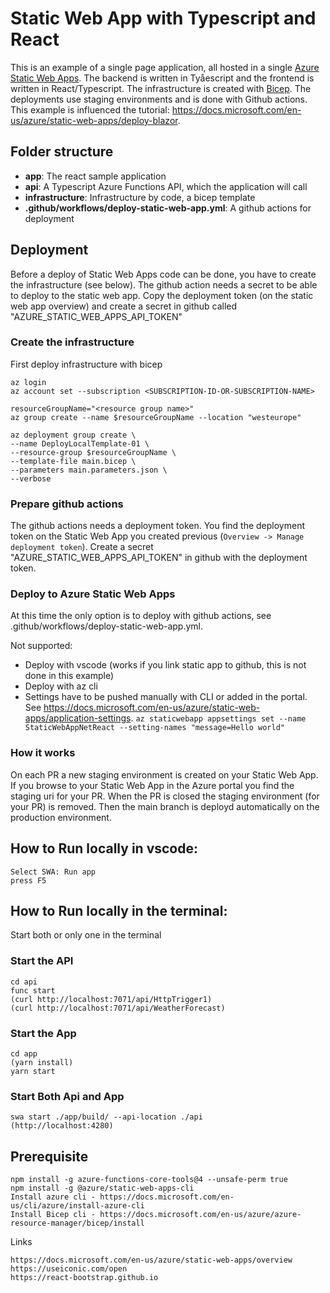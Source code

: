 # Static Web App with Typescript and React

This is an example of a single page application, all hosted in a single [Azure Static Web Apps](https://docs.microsoft.com/en-us/azure/static-web-apps/). The backend is written in Tyåescript and the frontend is written in React/Typescript. The infrastructure is created with [Bicep](https://docs.microsoft.com/en-us/azure/azure-resource-manager/bicep/). The deployments use staging environments and is done with Github actions. This example is influenced the tutorial: https://docs.microsoft.com/en-us/azure/static-web-apps/deploy-blazor.


## Folder structure

* **app**: The react sample application
* **api**:  A Typescript Azure Functions API, which the application will call
* **infrastructure**: Infrastructure by code, a bicep template
* **.github/workflows/deploy-static-web-app.yml**: A github actions for deployment

## Deployment
Before a deploy of Static Web Apps code can be done, you have to create the infrastructure (see below). The github action needs a secret to be able to deploy to the static web app. Copy the deployment token (on the static web app overview) and create a secret in github called "AZURE_STATIC_WEB_APPS_API_TOKEN"

### Create the infrastructure

First deploy infrastructure with bicep

```
az login
az account set --subscription <SUBSCRIPTION-ID-OR-SUBSCRIPTION-NAME>

resourceGroupName="<resource group name>"
az group create --name $resourceGroupName --location "westeurope"

az deployment group create \
--name DeployLocalTemplate-01 \
--resource-group $resourceGroupName \
--template-file main.bicep \
--parameters main.parameters.json \
--verbose
```

### Prepare github actions

The github actions needs a deployment token. You find the deployment token on the Static Web App you created previous (`Overview -> Manage deployment token`). Create a secret "AZURE_STATIC_WEB_APPS_API_TOKEN" in github with the deployment token.

### Deploy to Azure Static Web Apps

At this time the only option is to deploy with github actions, see .github/workflows/deploy-static-web-app.yml.

Not supported:
* Deploy with vscode (works if you link static app to github, this is not done in this example)
* Deploy with az cli
* Settings have to be pushed manually with CLI or added in the portal.
See https://docs.microsoft.com/en-us/azure/static-web-apps/application-settings.
`az staticwebapp appsettings set --name StaticWebAppNetReact --setting-names "message=Hello world"`

### How it works
On each PR a new staging environment is created on your Static Web App. If you browse to your Static Web App in the Azure portal you find the staging uri for your PR. When the PR is closed the staging environment (for your PR) is removed. Then the main branch is deployd automatically on the production environment.

## How to Run locally in vscode:
```
Select SWA: Run app
press F5
```

## How to Run locally in the terminal:
Start both or only one in the terminal

### Start the API
```
cd api
func start
(curl http://localhost:7071/api/HttpTrigger1)
(curl http://localhost:7071/api/WeatherForecast)
```

### Start the App
```
cd app
(yarn install)
yarn start
```

### Start Both Api and App
```
swa start ./app/build/ --api-location ./api
(http://localhost:4280)
```

## Prerequisite
```
npm install -g azure-functions-core-tools@4 --unsafe-perm true
npm install -g @azure/static-web-apps-cli
Install azure cli - https://docs.microsoft.com/en-us/cli/azure/install-azure-cli
Install Bicep cli - https://docs.microsoft.com/en-us/azure/azure-resource-manager/bicep/install
```

Links
```
https://docs.microsoft.com/en-us/azure/static-web-apps/overview
https://useiconic.com/open
https://react-bootstrap.github.io
```